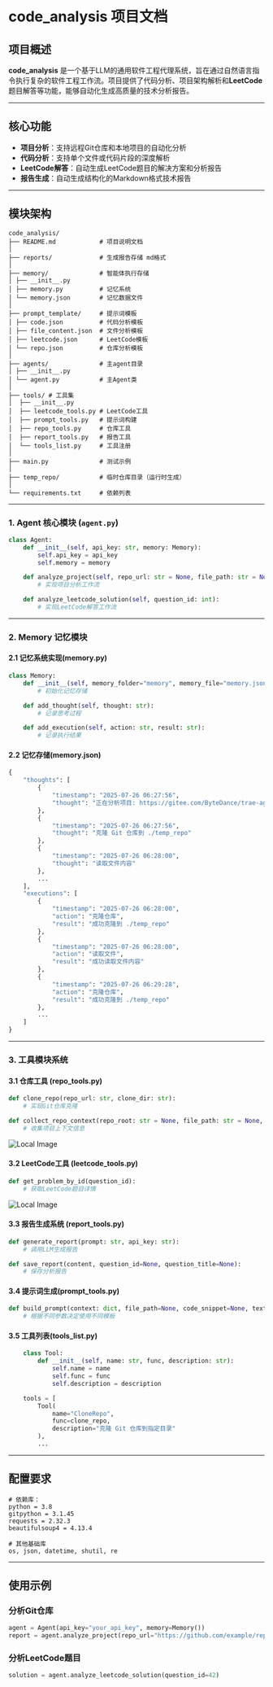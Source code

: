 # code_analysis 项目文档

## 项目概述
**code_analysis** 是一个基于LLM的通用软件工程代理系统，旨在通过自然语言指令执行复杂的软件工程工作流。项目提供了代码分析、项目架构解析和**LeetCode**题目解答等功能，能够自动化生成高质量的技术分析报告。

---

## 核心功能
- **项目分析**：支持远程Git仓库和本地项目的自动化分析
- **代码分析**：支持单个文件或代码片段的深度解析
- **LeetCode解答**：自动生成LeetCode题目的解决方案和分析报告
- **报告生成**：自动生成结构化的Markdown格式技术报告

---

## 模块架构

```text
code_analysis/
├── README.md            # 项目说明文档
│
├── reports/             # 生成报告存储 md格式
│
├── memory/              # 智能体执行存储
│ ├── __init__.py
│ ├── memory.py          # 记忆系统
│ └── memory.json        # 记忆数据文件
│
├── prompt_template/     # 提示词模板
│ ├── code.json          # 代码分析模板
│ ├── file_content.json  # 文件分析模板
│ ├── leetcode.json      # LeetCode模板
│ └── repo.json          # 仓库分析模板
│ 
├── agents/              # 主agent目录
│ ├── __init__.py
│ └── agent.py           # 主Agent类
│
├── tools/ # 工具集
│  ├── __init__.py
│  ├── leetcode_tools.py # LeetCode工具
│  ├── prompt_tools.py   # 提示词构建
│  ├── repo_tools.py     # 仓库工具
│  ├── report_tools.py   # 报告工具
│  └── tools_list.py     # 工具注册
│
├── main.py              # 测试示例
│
├── temp_repo/           # 临时仓库目录（运行时生成）
│
└── requirements.txt     # 依赖列表
```

---

### 1. Agent 核心模块 (`agent.py`)
```python
class Agent:
    def __init__(self, api_key: str, memory: Memory):
        self.api_key = api_key
        self.memory = memory

    def analyze_project(self, repo_url: str = None, file_path: str = None, code_snippet: str = None):
        # 实现项目分析工作流

    def analyze_leetcode_solution(self, question_id: int):
        # 实现LeetCode解答工作流
```

---

### 2. Memory 记忆模块 
#### 2.1 记忆系统实现(memory.py)
```python
class Memory:
    def __init__(self, memory_folder="memory", memory_file="memory.json"):
        # 初始化记忆存储

    def add_thought(self, thought: str):
        # 记录思考过程

    def add_execution(self, action: str, result: str):
        # 记录执行结果       
```

#### 2.2 记忆存储(memory.json)
```python
{
    "thoughts": [
        {
            "timestamp": "2025-07-26 06:27:56",
            "thought": "正在分析项目: https://gitee.com/ByteDance/trae-agent"
        },
        {
            "timestamp": "2025-07-26 06:27:56",
            "thought": "克隆 Git 仓库到 ./temp_repo"
        },
        {
            "timestamp": "2025-07-26 06:28:00",
            "thought": "读取文件内容"
        },
        ...
    ],
    "executions": [
        {
            "timestamp": "2025-07-26 06:28:00",
            "action": "克隆仓库",
            "result": "成功克隆到 ./temp_repo"
        },
        {
            "timestamp": "2025-07-26 06:28:00",
            "action": "读取文件",
            "result": "成功读取文件内容"
        },
        {
            "timestamp": "2025-07-26 06:29:28",
            "action": "克隆仓库",
            "result": "成功克隆到 ./temp_repo"
        },
        ...
    ]
}
```


---

### 3. 工具模块系统
#### 3.1 仓库工具 (repo_tools.py)
```python
def clone_repo(repo_url: str, clone_dir: str):
    # 实现Git仓库克隆

def collect_repo_context(repo_root: str = None, file_path: str = None, code_snippet: str = None):
    # 收集项目上下文信息
```

![Local Image](repo_structure.png)

#### 3.2 LeetCode工具 (leetcode_tools.py)
```python
def get_problem_by_id(question_id):
    # 获取LeetCode题目详情
```

![Local Image](leetcode_structure.png)

#### 3.3 报告生成系统 (report_tools.py)
```python
def generate_report(prompt: str, api_key: str):
    # 调用LLM生成报告

def save_report(content, question_id=None, question_title=None):
    # 保存分析报告
```

#### 3.4 提示词生成(prompt_tools.py)
```python
def build_prompt(context: dict, file_path=None, code_snippet=None, text=None):
    # 根据不同参数决定使用不同模板
```

#### 3.5 工具列表(tools_list.py)
```python
    class Tool:
        def __init__(self, name: str, func, description: str):
            self.name = name
            self.func = func
            self.description = description

    tools = [
        Tool(
            name="CloneRepo",
            func=clone_repo,
            description="克隆 Git 仓库到指定目录"
        ),
        ...
```

---

## 配置要求  
```text
# 依赖库：
python = 3.8
gitpython = 3.1.45
requests = 2.32.3
beautifulsoup4 = 4.13.4

# 其他基础库
os, json, datetime, shutil, re
```
---

## 使用示例
### 分析Git仓库
```python
agent = Agent(api_key="your_api_key", memory=Memory())
report = agent.analyze_project(repo_url="https://github.com/example/repo")
```

### 分析LeetCode题目
```python
solution = agent.analyze_leetcode_solution(question_id=42)
```
